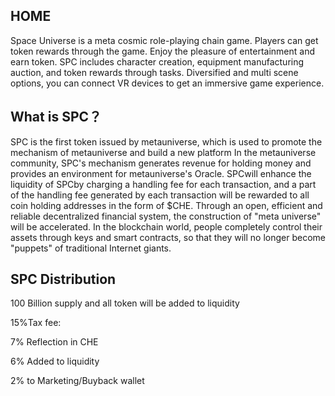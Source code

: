 ## HOME

Space Universe is a meta cosmic role-playing chain game. Players can get token rewards through the game. Enjoy the pleasure of entertainment and earn token. SPC includes character creation, equipment manufacturing auction, and token rewards through tasks. Diversified and multi scene options, you can connect VR devices to get an immersive game experience.



## What is SPC？

SPC is the first token issued by metauniverse, which is used to promote the mechanism of metauniverse and build a new platform In the metauniverse community, SPC's mechanism generates revenue for holding money and provides an environment for metauniverse's Oracle. SPCwill enhance the liquidity of SPCby charging a handling fee for each transaction, and a part of the handling fee generated by each transaction will be rewarded to all coin holding addresses in the form of $CHE. Through an open, efficient and reliable decentralized financial system, the construction of "meta universe" will be accelerated. In the blockchain world, people completely control their assets through keys and smart contracts, so that they will no longer become "puppets" of traditional Internet giants.



## SPC Distribution

100 Billion supply and all token will be added to liquidity

15%Tax fee:

7% Reflection in CHE

6% Added to liquidity

2% to Marketing/Buyback wallet